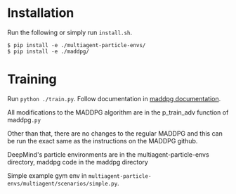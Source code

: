 # Installation
Run the following or simply run `install.sh`.
```
$ pip install -e ./multiagent-particle-envs/
$ pip install -e ./maddpg/
```

# Training
Run `python ./train.py`. Follow documentation in [maddpg documentation](./maddpg/README.md).

All modifications to the MADDPG algorithm are in the p_train_adv function of maddpg`.py`

Other than that, there are no changes to the regular MADDPG and this can be run the exact same as the instructions on the MADDPG github.

DeepMind's particle environments are in the multiagent-particle-envs directory, maddpg code in the maddpg directory

Simple example gym env in `multiagent-particle-envs/multiagent/scenarios/simple.py`.